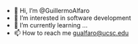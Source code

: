 - 👋 Hi, I’m @GuillermoAlfaro
- 👀 I’m interested in software development
- 🌱 I’m currently learning ...
- 📫 How to reach me gualfaro@ucsc.edu

<!---
GuillermoAlfaro/GuillermoAlfaro is a ✨ special ✨ repository because its `README.md` (this file) appears on your GitHub profile.
You can click the Preview link to take a look at your changes.
--->
